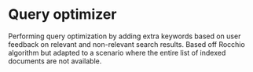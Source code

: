 Query optimizer
===

Performing query optimization by adding extra keywords based on user feedback on relevant and non-relevant search results. Based off Rocchio algorithm but adapted to a scenario where the entire list of indexed documents are not available.
